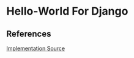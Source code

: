 # Hello-World For Django

## References  
[Implementation Source](https://code.visualstudio.com/docs/python/tutorial-django)
